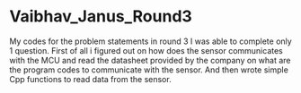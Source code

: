 # Vaibhav_Janus_Round3
My codes for the problem statements in round 3
I was able to complete only 1 question. First of all i figured out on how does the sensor communicates with the MCU and read the datasheet provided by the company on what are the program codes to communicate
with the sensor. And then wrote simple Cpp functions to read data from the sensor. 
